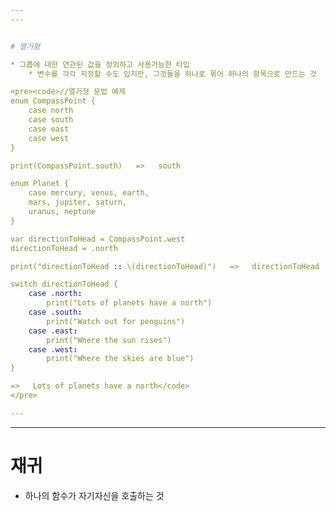 ```yaml
---
---


# 열거형

* 그룹에 대한 연관된 값을 정의하고 사용가능한 타입
	* 변수를 각각 지정할 수도 있지만, 그것들을 하나로 묶어 하나의 항목으로 만드는 것

<pre><code>//열거형 문법 예제
enum CompassPoint {
    case north
    case south
    case east
    case west
}

print(CompassPoint.south)   =>   south

enum Planet {
    case mercury, venus, earth,
    mars, jupiter, saturn,
    uranus, neptune
}

var directionToHead = CompassPoint.west
directionToHead = .north

print("directionToHead :: \(directionToHead)")   =>   directionToHead :: north

switch directionToHead {
    case .north:
        print("Lots of planets have a north")
    case .south:
        print("Watch out for penguins")
    case .east:
        print("Where the sun rises")
    case .west:
        print("Where the skies are blue")
}

=>   Lots of planets have a north</code>
</pre>

---
```

---

# 재귀

* 하나의 함수가 자기자신을 호출하는 것